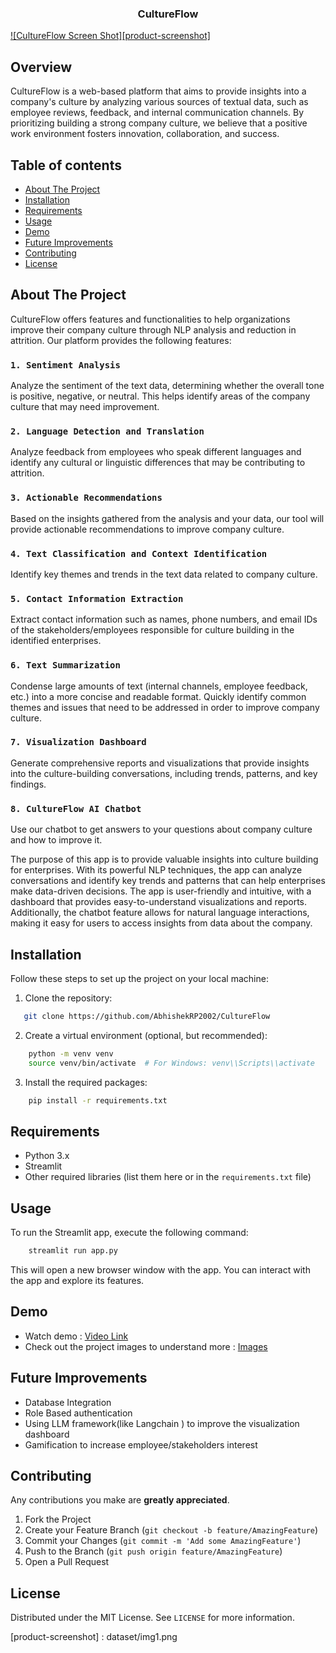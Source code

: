 
 <h3 align="center">CultureFlow</h3>

[![CultureFlow Screen Shot][product-screenshot]](https://example.com)

## Overview
CultureFlow is a web-based platform that aims to provide insights into a company's culture by analyzing various sources of textual data, such as employee reviews, feedback, and internal communication channels. By prioritizing building a strong company culture, we believe that a positive work environment fosters innovation, collaboration, and success.

## Table of contents

- [About The Project](#About-The-Project)
- [Installation](#installation)
- [Requirements](#requirements)
- [Usage](#usage)
- [Demo](#demo)
- [Future Improvements](#improvements)
- [Contributing](#contributing)
- [License](#license)


<!-- ABOUT THE PROJECT -->
## About The Project
CultureFlow offers features and functionalities to help organizations improve their company culture through NLP analysis and reduction in attrition. Our platform provides the following features:

### ```1. Sentiment Analysis```
Analyze the sentiment of the text data, determining whether the overall tone is positive, negative, or neutral. This helps identify areas of the company culture that may need improvement.

### ```2. Language Detection and Translation```
Analyze feedback from employees who speak different languages and identify any cultural or linguistic differences that may be contributing to attrition.

### ```3. Actionable Recommendations```
Based on the insights gathered from the analysis and your data, our tool will provide actionable recommendations to improve company culture.

### ```4. Text Classification and Context Identification```
Identify key themes and trends in the text data related to company culture.

### ```5. Contact Information Extraction```
Extract contact information such as names, phone numbers, and email IDs of the stakeholders/employees responsible for culture building in the identified enterprises.

### ```6. Text Summarization```
Condense large amounts of text (internal channels, employee feedback, etc.) into a more concise and readable format. Quickly identify common themes and issues that need to be addressed in order to improve company culture.

### ```7. Visualization Dashboard```
Generate comprehensive reports and visualizations that provide insights into the culture-building conversations, including trends, patterns, and key findings.

### ```8. CultureFlow AI Chatbot```
Use our chatbot to get answers to your questions about company culture and how to improve it.

The purpose of this app is to provide valuable insights into culture building for enterprises. With its powerful NLP techniques, the app can analyze conversations and identify key trends and patterns that can help enterprises make data-driven decisions. The app is user-friendly and intuitive, with a dashboard that provides easy-to-understand visualizations and reports. Additionally, the chatbot feature allows for natural language interactions, making it easy for users to access insights from data about the company.

## Installation
Follow these steps to set up the project on your local machine:
1. Clone the repository:
```sh
   git clone https://github.com/AbhishekRP2002/CultureFlow
```
2. Create a virtual environment (optional, but recommended):
```sh
    python -m venv venv
    source venv/bin/activate  # For Windows: venv\\Scripts\\activate
```
3. Install the required packages:
```sh
    pip install -r requirements.txt
```

## Requirements
- Python 3.x
- Streamlit
- Other required libraries (list them here or in the `requirements.txt` file)

## Usage
To run the Streamlit app, execute the following command:
```sh
    streamlit run app.py
```
This will open a new browser window with the app. You can interact with the app and explore its features.

## Demo
- Watch demo : [Video Link](https://www.loom.com/share/0d19c5b38f3b421fb4a6f62a84a6aaa9)
- Check out the project images to understand more : [Images](https://github.com/AbhishekRP2002/CultureFlow/tree/master/dataset)

## Future Improvements
- Database Integration
- Role Based authentication 
- Using LLM framework(like Langchain ) to improve the visualization dashboard
- Gamification to increase employee/stakeholders interest

## Contributing
 Any contributions you make are **greatly appreciated**.

1. Fork the Project
2. Create your Feature Branch (`git checkout -b feature/AmazingFeature`)
3. Commit your Changes (`git commit -m 'Add some AmazingFeature'`)
4. Push to the Branch (`git push origin feature/AmazingFeature`)
5. Open a Pull Request



## License

Distributed under the MIT License. See `LICENSE` for more information.

[product-screenshot] : dataset/img1.png
